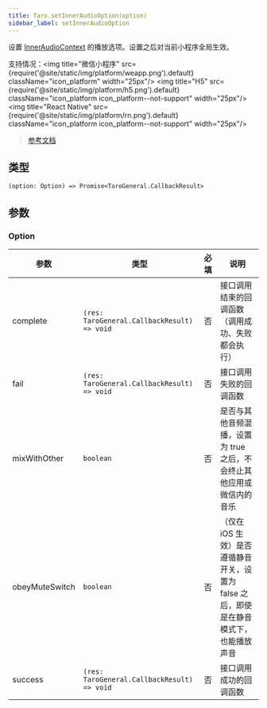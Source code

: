 ```yaml
---
title: Taro.setInnerAudioOption(option)
sidebar_label: setInnerAudioOption
---
```


设置 [InnerAudioContext](https://developers.weixin.qq.com/miniprogram/dev/api/media/audio/InnerAudioContext.html) 的播放选项。设置之后对当前小程序全局生效。

支持情况：<img title="微信小程序" src={require('@site/static/img/platform/weapp.png').default} className="icon_platform" width="25px"/> <img title="H5" src={require('@site/static/img/platform/h5.png').default} className="icon_platform icon_platform--not-support" width="25px"/> <img title="React Native" src={require('@site/static/img/platform/rn.png').default} className="icon_platform icon_platform--not-support" width="25px"/>

> [参考文档](https://developers.weixin.qq.com/miniprogram/dev/api/media/audio/wx.setInnerAudioOption.html)

## 类型

```tsx
(option: Option) => Promise<TaroGeneral.CallbackResult>
```

## 参数

### Option

| 参数 | 类型 | 必填 | 说明 |
| --- | --- | :---: | --- |
| complete | `(res: TaroGeneral.CallbackResult) => void` | 否 | 接口调用结束的回调函数（调用成功、失败都会执行） |
| fail | `(res: TaroGeneral.CallbackResult) => void` | 否 | 接口调用失败的回调函数 |
| mixWithOther | `boolean` | 否 | 是否与其他音频混播，设置为 true 之后，不会终止其他应用或微信内的音乐 |
| obeyMuteSwitch | `boolean` | 否 | （仅在 iOS 生效）是否遵循静音开关，设置为 false 之后，即使是在静音模式下，也能播放声音 |
| success | `(res: TaroGeneral.CallbackResult) => void` | 否 | 接口调用成功的回调函数 |

